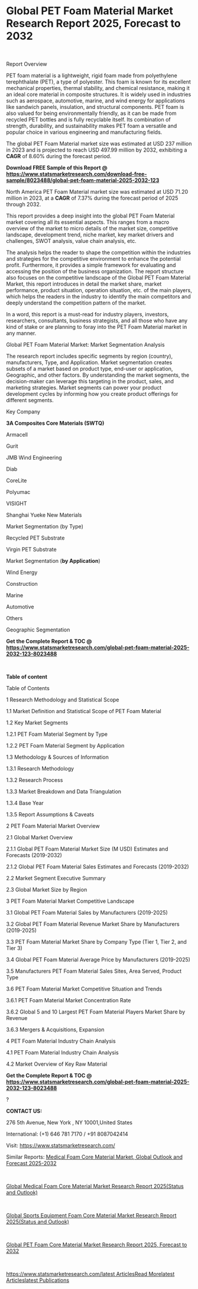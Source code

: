 <h1>Global PET Foam Material Market Research Report 2025, Forecast to 2032</h1><br/><p>Report Overview</p>
 
 
 
 <p>PET foam material is a lightweight, rigid foam made from polyethylene terephthalate (PET), a type of polyester. This foam is known for its excellent mechanical properties, thermal stability, and chemical resistance, making it an ideal core material in composite structures. It is widely used in industries such as aerospace, automotive, marine, and wind energy for applications like sandwich panels, insulation, and structural components. PET foam is also valued for being environmentally friendly, as it can be made from recycled PET bottles and is fully recyclable itself. Its combination of strength, durability, and sustainability makes PET foam a versatile and popular choice in various engineering and manufacturing fields.</p>
 
 
 
 <p>The global PET Foam Material market size was estimated at USD 237 million in 2023 and is projected to reach USD 497.99 million by 2032, exhibiting a <strong>CAGR</strong> of 8.60% during the forecast period.</p>
 
 
 
 <p><strong>Download FREE Sample of this Report @ <a href="https://www.statsmarketresearch.com/download-free-sample/8023488/global-pet-foam-material-2025-2032-123">https://www.statsmarketresearch.com/download-free-sample/8023488/global-pet-foam-material-2025-2032-123</a></strong></p>
 
 
 
 <p>North America PET Foam Material market size was estimated at USD 71.20 million in 2023, at a <strong>CAGR</strong> of 7.37% during the forecast period of 2025 through 2032.</p>
 
 
 
 <p>This report provides a deep insight into the global PET Foam Material market covering all its essential aspects. This ranges from a macro overview of the market to micro details of the market size, competitive landscape, development trend, niche market, key market drivers and challenges, SWOT analysis, value chain analysis, etc.</p>
 
 
 
 <p>The analysis helps the reader to shape the competition within the industries and strategies for the competitive environment to enhance the potential profit. Furthermore, it provides a simple framework for evaluating and accessing the position of the business organization. The report structure also focuses on the competitive landscape of the Global PET Foam Material Market, this report introduces in detail the market share, market performance, product situation, operation situation, etc. of the main players, which helps the readers in the industry to identify the main competitors and deeply understand the competition pattern of the market.</p>
 
 
 
 <p>In a word, this report is a must-read for industry players, investors, researchers, consultants, business strategists, and all those who have any kind of stake or are planning to foray into the PET Foam Material market in any manner.</p>
 
 
 
 <p>Global PET Foam Material Market: Market Segmentation Analysis</p>
 
 
 
 <p>The research report includes specific segments by region (country), manufacturers, Type, and Application. Market segmentation creates subsets of a market based on product type, end-user or application, Geographic, and other factors. By understanding the market segments, the decision-maker can leverage this targeting in the product, sales, and marketing strategies. Market segments can power your product development cycles by informing how you create product offerings for different segments.</p>
 
 
 
 <p>Key Company</p>
 
 
 
 <p><strong>3A Composites Core Materials (SWTQ)</strong></p>
 
 
 
 <p>Armacell</p>
 
 
 
 <p>Gurit</p>
 
 
 
 <p>JMB Wind Engineering</p>
 
 
 
 <p>Diab</p>
 
 
 
 <p>CoreLite</p>
 
 
 
 <p>Polyumac</p>
 
 
 
 <p>VISIGHT</p>
 
 
 
 <p>Shanghai Yueke New Materials</p>
 
 
 
 <p>Market Segmentation (by Type)</p>
 
 
 
 <p>Recycled PET Substrate</p>
 
 
 
 <p>Virgin PET Substrate</p>
 
 
 
 <p>Market Segmentation (<strong>by Application</strong>)</p>
 
 
 
 <p>Wind Energy</p>
 
 
 
 <p>Construction</p>
 
 
 
 <p>Marine</p>
 
 
 
 <p>Automotive</p>
 
 
 
 <p>Others</p>
 
 
 
 <p>Geographic Segmentation</p>
 
 
 
 <div><b>Get the Complete Report & TOC @ <a href="https://www.statsmarketresearch.com/global-pet-foam-material-2025-2032-123-8023488">https://www.statsmarketresearch.com/global-pet-foam-material-2025-2032-123-8023488</a></b></div>
 
 
 
 <p><br />
 
 <b>Table of content</b></p>
 
 
 
 <p>Table of Contents<br />
 
 1 Research Methodology and Statistical Scope<br />
 
 1.1 Market Definition and Statistical Scope of PET Foam Material<br />
 
 1.2 Key Market Segments<br />
 
 1.2.1 PET Foam Material Segment by Type<br />
 
 1.2.2 PET Foam Material Segment by Application<br />
 
 1.3 Methodology & Sources of Information<br />
 
 1.3.1 Research Methodology<br />
 
 1.3.2 Research Process<br />
 
 1.3.3 Market Breakdown and Data Triangulation<br />
 
 1.3.4 Base Year<br />
 
 1.3.5 Report Assumptions & Caveats<br />
 
 2 PET Foam Material Market Overview<br />
 
 2.1 Global Market Overview<br />
 
 2.1.1 Global PET Foam Material Market Size (M USD) Estimates and Forecasts (2019-2032)<br />
 
 2.1.2 Global PET Foam Material Sales Estimates and Forecasts (2019-2032)<br />
 
 2.2 Market Segment Executive Summary<br />
 
 2.3 Global Market Size by Region<br />
 
 3 PET Foam Material Market Competitive Landscape<br />
 
 3.1 Global PET Foam Material Sales by Manufacturers (2019-2025)<br />
 
 3.2 Global PET Foam Material Revenue Market Share by Manufacturers (2019-2025)<br />
 
 3.3 PET Foam Material Market Share by Company Type (Tier 1, Tier 2, and Tier 3)<br />
 
 3.4 Global PET Foam Material Average Price by Manufacturers (2019-2025)<br />
 
 3.5 Manufacturers PET Foam Material Sales Sites, Area Served, Product Type<br />
 
 3.6 PET Foam Material Market Competitive Situation and Trends<br />
 
 3.6.1 PET Foam Material Market Concentration Rate<br />
 
 3.6.2 Global 5 and 10 Largest PET Foam Material Players Market Share by Revenue<br />
 
 3.6.3 Mergers & Acquisitions, Expansion<br />
 
 4 PET Foam Material Industry Chain Analysis<br />
 
 4.1 PET Foam Material Industry Chain Analysis<br />
 
 4.2 Market Overview of Key Raw Material</p>
 
 
 
 <div><b>Get the Complete Report & TOC @ <a href="https://www.statsmarketresearch.com/global-pet-foam-material-2025-2032-123-8023488">https://www.statsmarketresearch.com/global-pet-foam-material-2025-2032-123-8023488</a></b></div>
 
 
 
 <p>? </p>
 
 
 
 <p><b>CONTACT US:</b><br />
 
 276 5th Avenue, New York , NY 10001,United States<br />
 
 International: (+1) 646 781 7170 / +91 8087042414<br />
 
 Visit: <a href="https://www.statsmarketresearch.com/">https://www.statsmarketresearch.com/</a><br />
 
 Similar Reports: <a href="https://www.statsmarketresearch.com/global-pet-foam-material-2025-2032-123-8023488">Medical Foam Core Material Market, Global Outlook and Forecast 2025-2032</a><br />
 
 <br />
 
 <a href="https://www.statsmarketresearch.com/global-pet-foam-material-2025-2032-123-8023488">Global Medical Foam Core Material Market Research Report 2025(Status and Outlook)</a><br />
 
 <br />
 
 <a href="https://www.statsmarketresearch.com/global-pet-foam-material-2025-2032-123-8023488">Global Sports Equipment Foam Core Material Market Research Report 2025(Status and Outlook)</a><br />
 
 <br />
 
 <a href="https://www.statsmarketresearch.com/global-pet-foam-material-2025-2032-123-8023488">Global PET Foam Core Material Market Research Report 2025, Forecast to 2032</a><br />
 
 <br />
 
 <a href="https://gyeongbokgung.com">https://www.statsmarketresearch.com/</a><a href="https://hallyeomaritime.com">latest Articles</a><a href="https://jingwansa.com">Read More</a><a href="https://nguoiviet.jp/">latest Articles</a><a href="https://www.intelmarketresearch.com/">latest Publications</a></p>